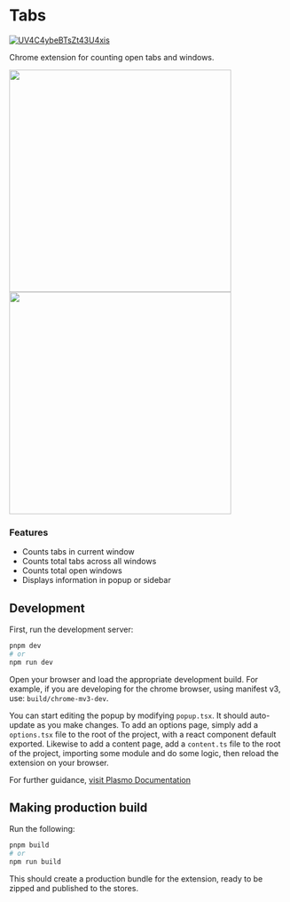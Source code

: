 # Tabs

[![UV4C4ybeBTsZt43U4xis](https://github.com/denkasyanov/tabs/assets/34678129/2a1923c1-5cfa-4588-9e47-c66ce7877218)](https://chromewebstore.google.com/detail/tabs-%C2%B7-count-tabs-and-win/jkofdipdkamnoabbchfggdkahnhdaeel)

Chrome extension for counting open tabs and windows.

<a href="https://github.com/denkasyanov/tabs/assets/34678129/0c86003e-3f20-4c14-ab6e-3e7c55898037" target="_blank">
  <img src="https://github.com/denkasyanov/tabs/assets/34678129/0c86003e-3f20-4c14-ab6e-3e7c55898037" width="400" style="max-width:100%;">
</a>
<a href="https://github.com/denkasyanov/tabs/assets/34678129/1d5a42a3-db4c-4fbe-8bfa-bea68d0a932c" target="_blank">
  <img src="https://github.com/denkasyanov/tabs/assets/34678129/1d5a42a3-db4c-4fbe-8bfa-bea68d0a932c" width="400" style="max-width:100%;">
</a>



### Features
- Counts tabs in current window
- Counts total tabs across all windows
- Counts total open windows
- Displays information in popup or sidebar

## Development

First, run the development server:

```bash
pnpm dev
# or
npm run dev
```

Open your browser and load the appropriate development build. For example, if you are developing for the chrome browser, using manifest v3, use: `build/chrome-mv3-dev`.

You can start editing the popup by modifying `popup.tsx`. It should auto-update as you make changes. To add an options page, simply add a `options.tsx` file to the root of the project, with a react component default exported. Likewise to add a content page, add a `content.ts` file to the root of the project, importing some module and do some logic, then reload the extension on your browser.

For further guidance, [visit Plasmo Documentation](https://docs.plasmo.com/)

## Making production build

Run the following:

```bash
pnpm build
# or
npm run build
```

This should create a production bundle for the extension, ready to be zipped and published to the stores.
